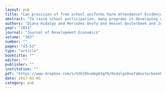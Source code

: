 ```yaml
---
layout: pub
title: "Can provision of free school uniforms harm attendance? Evidence from Ecuador"
abstract: "To raise school participation, many programs in developing countries eliminate or reduce private contributions to education. Using data from a randomized experiment in Ecuador, we ironically find that announcing a free school uniform program had a negative impact on attendance. The school uniforms were distributed in only 63% of the schools that were told they would get them, thus this negative impact could have been generated by creating false expectations of free distribution, or also by a sunk cost effect on those who did actually receive the uniforms."
authors: "Diana Hidalgo and Mercedes Onofa and Hessel Oosterbeek and Juan Ponce"
year: "2013"
journal: "Journal of Development Economics"
volume: "103"
number: ""
pages: "43-51"
type: "article"
booktitle: ""
editor: ""
publisher: ""
institution: ""
pdf: "https://www.dropbox.com/s/h3b39kumbg63qf8/HidalgoOnofaOosterbeekPonce2013jde.pdf?dl=0"
date: 2017-03-05
category: pub
---
```

